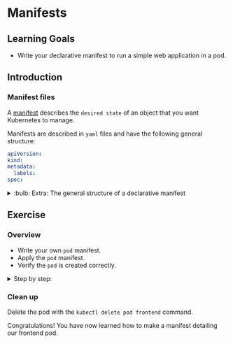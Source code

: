 # Manifests

## Learning Goals

- Write your declarative manifest to run a simple web application in a pod.

## Introduction

### Manifest files

A [manifest][manifest_def] describes the `desired state` of an object that you want Kubernetes to manage.

Manifests are described in `yaml` files and have the following general structure:

```yaml
apiVersion:
kind:
metadata:
  labels:
spec:
```

[manifest_def]: https://kubernetes.io/docs/reference/glossary/?all=true#term-manifest

<details>
<summary>:bulb: Extra: The general structure of a declarative manifest</summary>

The general structure of a manifest is like the following. This is not only for pods, but for all
Kubernetes resources.

```yaml
apiVersion: # Version of the API used for the kind/resource
kind: # The kind/resource or "type" of the object
metadata: # Metadata about the object
  name: # The name of the object (must be unique within this kind)
  labels: # Labels for the object (used for grouping, key-value pairs)
spec:# The desired state of the object
  # The spec varies depending on the kind/resource
```

</details>

## Exercise

### Overview

- Write your own `pod` manifest.
- Apply the `pod` manifest.
- Verify the `pod` is created correctly.

<details>
<summary>
Step by step:
</summary>

### Write your own `pod` manifest

- Go into the `manifests/start` directory.
- Open the `frontend-pod.yaml` file in a text editor.

It looks like this:

```yaml
apiVersion:
kind:
metadata:
  name:
spec:
  containers:
    - name:
      image:
      ports:
```

- Find the API version for the `pod` resource in the [Kubernetes API documentation][pod-api] and
  fill out the `apiVersion`

[pod-api]: https://kubernetes.io/docs/reference/kubernetes-api/workload-resources/pod-v1/

<details>
<summary>:bulb: Help me out!</summary>

The API version for the `pod` resource is `v1`

</details>

- the `kind` should be `Pod`
- the `name` should be `frontend` for both the metadata and the spec
- the `image` should be `ghcr.io/eficode-academy/quotes-flask-frontend:release`
- the `containerPort` section should have `5000`

<details>
<summary>:bulb: Help me out!</summary>

The entire manifest should look like this:

```yaml
apiVersion: v1
kind: Pod
metadata:
  name: frontend
spec:
  containers:
    - name: frontend
      image: ghcr.io/eficode-academy/quotes-flask-frontend:release
      ports:
        - containerPort: 5000
```

</details>

### Apply the `pod` manifest

Try to apply the manifest with the `kubectl apply -f frontend-pod.yaml` command.

### Verify the `pod` is created correctly

Check the status of the pod with the `kubectl get pods` command.

Expected output:

```bash
NAME       READY   STATUS    RESTARTS   AGE
frontend   1/1     Running   0          1m
```

Congratulations! You have now learned how to make a manifest detailing our frontend pod, and
applied it to the cluster.

</details>

### Clean up

Delete the pod with the `kubectl delete pod frontend` command.

Congratulations! You have now learned how to make a manifest detailing our frontend pod.
